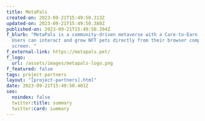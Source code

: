 ```yaml
---
title: MetaPals
created-on: 2023-09-21T15:49:50.313Z
updated-on: 2023-09-21T15:49:50.380Z
published-on: 2023-09-21T15:49:50.394Z
f_blurb: "MetaPals is a community-driven metaverse with a Care-to-Earn system.
  Users can interact and grow NFT pets directly from their browser computer
  screen. "
f_external-link: https://metapals.pet/
f_logo:
  url: /assets/images/metapals-logo.png
f_featured: false
tags: project-partners
layout: "[project-partners].html"
date: 2023-09-21T15:49:50.401Z
seo:
  noindex: false
  twitter:title: summary
  twitter:card: summary
---
```

